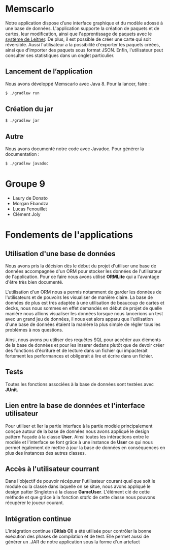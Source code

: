 # Memscarlo

Notre application dispose d’une interface graphique et du modèle
adossé à une base de données. L'application supporte la création de 
paquets et de cartes, leur modification, ainsi que l'apprentissage de paquets avec le 
[système de Leitner](https://fr.wikipedia.org/wiki/Syst%C3%A8me_Leitner). 
De plus, il est possible de créer une carte qui soit réversible. Aussi l'utilisateur a la possibilité d'exporter les paquets créées, ainsi que d'importer des paquets sous format JSON.
Enfin, l'utilisateur peut consulter ses statistiques dans un onglet particulier.



## Lancement de l’application

Nous avons développé Memscarlo avec Java 8. Pour la lancer, faire :

``` sh
$ ./gradlew run
```

## Création du jar

``` sh
$ ./gradlew jar
```

## Autre

Nous avons documenté notre code avec Javadoc. Pour générer la documentation :

``` sh
$ ./gradlew javadoc
```

# Groupe 9
- Laury de Donato
- Morgan Ebandza
- Lucas Fenouillet
- Clément Joly

# Fondements de l'applications

## Utilisation d'une base de données

Nous avons pris la décision dès le début du projet d'utiliser une base de données accompagnée d'un ORM pour stocker les données de l'utilisateur de l'application. Pour ce faire nous avons utilisé **ORMLite** qui a l'avantage d'être très bien documenté.

L'utilisation d'un ORM nous a permis notamment de garder les données de l'utilisateurs et de pouvoirs les visualiser de manière claire. La base de données de plus est très adaptée à une utilisation de beaucoup de cartes et decks, nous nous sommes en effet demandés en début de projet de quelle manière nous allions visualiser les données lorsque nous lancerions un test avec un grand jeu de données, il nous est alors apparu que l'utilisation d'une base de données étaient la manière la plus simple de régler tous les problèmes à nos questions.

Ainsi, nous avons pu utiliser des requêtes SQL pour accéder aux éléments de la base de données et pour les inserer dedans plutôt que de devoir créer des fonctions d'écriture et de lecture dans  un fichier qui impacterait fortement les performances et obligerait à lire et écrire dans un fichier.

## Tests 

Toutes les fonctions associées à la base de données sont testées avec **JUnit**.

## Lien entre la base de données et l'interface utilisateur

Pour utiliser et lier la partie interface à la partie modèle principalement conçue autour de la base de données nous avons appliqué le design pattern Façade à la classe **User**. Ainsi toutes les intéractions entre le modèle et l'interface se font grâce à une instance de **User** ce qui nous permet également de mettre à jour la base de données en conséquences en plus des instances des autres classes.

## Accès à l'utilisateur courrant

Dans l'objectif de pouvoir récépurer l'utilisateur courant quel que soit le module ou la classe dans laquelle on se situe, nous avons appliqué le design patter Singleton à la classe **GameUser**. L'élément clé de cette méthode et que grâce à la fonction *static* de cette classe nous pouvons récupérer le joueur courant. 

## Intégration continue 

L’intégration continue (**Gitlab CI**) a été utilisée pour contrôler la bonne exécution des phases de compilation et de test. Elle permet aussi de générer un .JAR de notre application sous la forme d'un artefact



